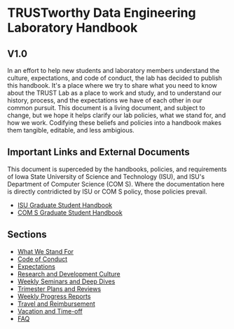 # TRUSTworthy Data Engineering Laboratory Handbook
## V1.0

In an effort to help new students and laboratory members understand the culture,
expectations, and code of conduct, the lab has decided to publish this handbook.
It's a place where we try to share what you need to know about the TRUST Lab
as a place to work and study, and to understand our history, process, and
the expectations we have of each other in our common pursuit.  This document
is a living document, and subject to change, but we hope it helps clarify our
lab policies, what we stand for, and how we work.  Codifying these beliefs
and policies into a handbook makes them tangible, editable, and less ambigious.

## Important Links and External Documents

This document is superceded by the handbooks, policies, and requirements
of Iowa State University of Science and Technology (ISU), and ISU's Department
of Computer Science (COM S).  Where the documentation here is directly contridicted
by ISU or COM S policy, those policies prevail.

* [ISU Graduate Student Handbook](https://www.grad-college.iastate.edu/handbook/)
* [COM S Graduate Student Handbook](http://www.cs.iastate.edu/graduate-studies-computer-science)

## Sections

* [What We Stand For](../master/Handbook/what-we-stand-for.md)
* [Code of Conduct](../master/Handbook/code-of-conduct.md)
* [Expectations](../master/Handbook/expectations.md)
* [Research and Development Culture](../master/Handbook/research-and-development-culture.md)
* [Weekly Seminars and Deep Dives](../master/Handbook/weekly-seminars-and-deep-dives.md)
* [Trimester Plans and Reviews](../master/Handbook/trimester-plans-and-reviews.md)
* [Weekly Progress Reports](../master/Handbook/weekly-progress-reports.md)
* [Travel and Reimbursement](../master/Handbook/travel-and-reimbursement.md)
* [Vacation and Time-off](../master/Handbook/vacation-and-time-off.md)
* [FAQ](../master/Handbook/faq.md)